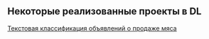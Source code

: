 ## Некоторые реализованные проекты в DL
[Текстовая классификация объявлений о продаже мяса](/meat-ads-classification/meat.ipynb)
